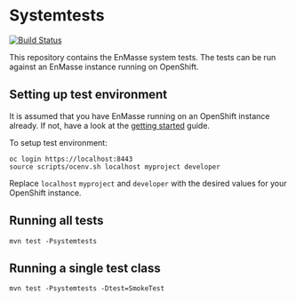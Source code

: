 # Systemtests

[![Build Status](https://travis-ci.org/EnMasseProject/systemtests.svg?branch=master)](https://travis-ci.org/EnMasseProject/systemtests)

This repository contains the EnMasse system tests. The tests can be run against an EnMasse instance
running on OpenShift.

## Setting up test environment

It is assumed that you have EnMasse running on an OpenShift instance already. If not, have a look at
the [getting started](https://github.com/EnMasseProject/enmasse/tree/master/getting-started) guide.

To setup test environment:

    oc login https://localhost:8443
    source scripts/ocenv.sh localhost myproject developer

Replace `localhost` `myproject` and `developer` with the desired values for your OpenShift instance.

## Running all tests

    mvn test -Psystemtests

##  Running a single test class

    mvn test -Psystemtests -Dtest=SmokeTest
